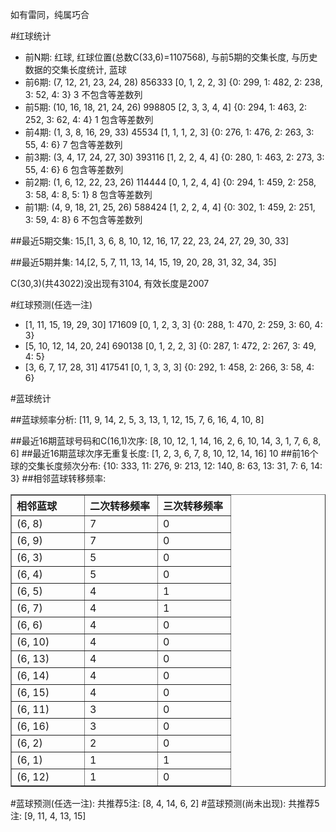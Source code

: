 <!-- 
.. title: 双色球2010101期(2010-08-31)数据分析报告
.. slug: slott-2010101-2010-08-31-report
.. date: 2010-09-01 08:00:00 UTC+08:00
.. tags: Lottery
.. link: 
.. description: 
.. type: text
-->

如有雷同，纯属巧合

<!-- TEASER_END-->

#红球统计

- 前N期: 红球, 红球位置(总数C(33,6)=1107568), 与前5期的交集长度, 与历史数据的交集长度统计, 蓝球
- 前6期: (7, 12, 21, 23, 24, 28) 856333 [0, 1, 2, 2, 3] {0: 299, 1: 482, 2: 238, 3: 52, 4: 3} 3 不包含等差数列
- 前5期: (10, 16, 18, 21, 24, 26) 998805 [2, 3, 3, 4, 4] {0: 294, 1: 463, 2: 252, 3: 62, 4: 4} 1 包含等差数列
- 前4期: (1, 3, 8, 16, 29, 33) 45534 [1, 1, 1, 2, 3] {0: 276, 1: 476, 2: 263, 3: 55, 4: 6} 7 包含等差数列
- 前3期: (3, 4, 17, 24, 27, 30) 393116 [1, 2, 2, 4, 4] {0: 280, 1: 463, 2: 273, 3: 55, 4: 6} 6 包含等差数列
- 前2期: (1, 6, 12, 22, 23, 26) 114444 [0, 1, 2, 4, 4] {0: 294, 1: 459, 2: 258, 3: 58, 4: 8, 5: 1} 8 包含等差数列
- 前1期: (4, 9, 18, 21, 25, 26) 588424 [1, 2, 2, 4, 4] {0: 302, 1: 459, 2: 251, 3: 59, 4: 8} 6 不包含等差数列

##最近5期交集:
15,[1, 3, 6, 8, 10, 12, 16, 17, 22, 23, 24, 27, 29, 30, 33]

##最近5期并集:
14,[2, 5, 7, 11, 13, 14, 15, 19, 20, 28, 31, 32, 34, 35]

C(30,3)(共43022)没出现有3104, 
有效长度是2007

#红球预测(任选一注)

- [1, 11, 15, 19, 29, 30] 171609 [0, 1, 2, 3, 3] {0: 288, 1: 470, 2: 259, 3: 60, 4: 3}
- [5, 10, 12, 14, 20, 24] 690138 [0, 1, 2, 2, 3] {0: 287, 1: 472, 2: 267, 3: 49, 4: 5}
- [3, 6, 7, 17, 28, 31] 417541 [0, 1, 3, 3, 3] {0: 292, 1: 458, 2: 266, 3: 58, 4: 6}

#蓝球统计

##蓝球频率分析:
[11, 9, 14, 2, 5, 3, 13, 1, 12, 15, 7, 6, 16, 4, 10, 8]

##最近16期蓝球号码和C(16,1)次序:
[8, 10, 12, 1, 14, 16, 2, 6, 10, 14, 3, 1, 7, 6, 8, 6]
##最近16期蓝球次序无重复长度:
[1, 2, 3, 6, 7, 8, 10, 12, 14, 16] 10
##前16个球的交集长度频次分布:
{10: 333, 11: 276, 9: 213, 12: 140, 8: 63, 13: 31, 7: 6, 14: 3}
##相邻蓝球转移频率:
<table border="1" class="table table-striped dataframe">
  <thead>
    <tr style="text-align: left;">
      <th style="min-width: 100px;">相邻蓝球</th>
      <th style="min-width: 100px;">二次转移频率</th>
      <th style="min-width: 100px;">三次转移频率</th>
    </tr>
  </thead>
  <tbody>
    <tr>
      <td>  (6, 8)</td>
      <td> 7</td>
      <td> 0</td>
    </tr>
    <tr>
      <td>  (6, 9)</td>
      <td> 7</td>
      <td> 0</td>
    </tr>
    <tr>
      <td>  (6, 3)</td>
      <td> 5</td>
      <td> 0</td>
    </tr>
    <tr>
      <td>  (6, 4)</td>
      <td> 5</td>
      <td> 0</td>
    </tr>
    <tr>
      <td>  (6, 5)</td>
      <td> 4</td>
      <td> 1</td>
    </tr>
    <tr>
      <td>  (6, 7)</td>
      <td> 4</td>
      <td> 1</td>
    </tr>
    <tr>
      <td>  (6, 6)</td>
      <td> 4</td>
      <td> 0</td>
    </tr>
    <tr>
      <td> (6, 10)</td>
      <td> 4</td>
      <td> 0</td>
    </tr>
    <tr>
      <td> (6, 13)</td>
      <td> 4</td>
      <td> 0</td>
    </tr>
    <tr>
      <td> (6, 14)</td>
      <td> 4</td>
      <td> 0</td>
    </tr>
    <tr>
      <td> (6, 15)</td>
      <td> 4</td>
      <td> 0</td>
    </tr>
    <tr>
      <td> (6, 11)</td>
      <td> 3</td>
      <td> 0</td>
    </tr>
    <tr>
      <td> (6, 16)</td>
      <td> 3</td>
      <td> 0</td>
    </tr>
    <tr>
      <td>  (6, 2)</td>
      <td> 2</td>
      <td> 0</td>
    </tr>
    <tr>
      <td>  (6, 1)</td>
      <td> 1</td>
      <td> 1</td>
    </tr>
    <tr>
      <td> (6, 12)</td>
      <td> 1</td>
      <td> 0</td>
    </tr>
  </tbody>
</table>
#蓝球预测(任选一注):
共推荐5注: [8, 4, 14, 6, 2]
#蓝球预测(尚未出现):
共推荐5注: [9, 11, 4, 13, 15]

